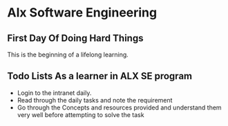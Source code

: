 # Alx Software Engineering 
## First Day Of Doing Hard Things
This is the beginning of a lifelong learning. 
## Todo Lists As a learner in ALX SE program
* Login to the intranet daily.
* Read through the daily tasks and note the requirement
* Go through the Concepts and resources provided and understand them very well before attempting to solve the task
